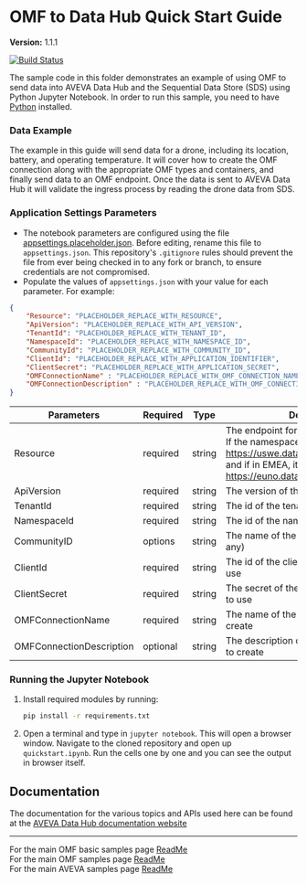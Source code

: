 # OMF to Data Hub Quick Start Guide

**Version:** 1.1.1

[![Build Status](https://dev.azure.com/osieng/engineering/_apis/build/status%2Fproduct-readiness%2FADH%2Fsample-adh-omf_to_adh_quick_start-guide_jupyter-python?repoName=osisoft%2Fsample-adh-omf_to_adh_quick_start-guide_jupyter-python&branchName=main)](https://dev.azure.com/osieng/engineering/_build/latest?definitionId=4706&repoName=osisoft%2Fsample-adh-omf_to_adh_quick_start-guide_jupyter-python&branchName=main)

The sample code in this folder demonstrates an example of using OMF to send data into AVEVA Data Hub and the Sequential Data Store (SDS) using Python Jupyter Notebook. In order to run this sample, you need to have [Python](https://www.python.org/downloads/) installed.

### Data Example 
The example in this guide will send data for a drone, including its location, battery, and operating temperature. It will cover how to create the OMF connection along with the appropriate OMF types and containers, and finally send data to an OMF endpoint. Once the data is sent to AVEVA Data Hub it will validate the ingress process by reading the drone data from SDS.

### Application Settings Parameters

- The notebook parameters are configured using the file [appsettings.placeholder.json](appsettings.placeholder.json). Before editing, rename this file to `appsettings.json`. This repository's `.gitignore` rules should prevent the file from ever being checked in to any fork or branch, to ensure credentials are not compromised.
- Populate the values of `appsettings.json` with your value for each parameter.
  For example:

```json
{
    "Resource": "PLACEHOLDER_REPLACE_WITH_RESOURCE",
    "ApiVersion": "PLACEHOLDER_REPLACE_WITH_API_VERSION",
    "TenantId": "PLACEHOLDER_REPLACE_WITH_TENANT_ID",
    "NamespaceId": "PLACEHOLDER_REPLACE_WITH_NAMESPACE_ID",
    "CommunityId": "PLACEHOLDER_REPLACE_WITH_COMMUNITY_ID",
    "ClientId": "PLACEHOLDER_REPLACE_WITH_APPLICATION_IDENTIFIER",
    "ClientSecret": "PLACEHOLDER_REPLACE_WITH_APPLICATION_SECRET",
    "OMFConnectionName" : "PLACEHOLDER_REPLACE_WITH_OMF_CONNECTION_NAME",
    "OMFConnectionDescription" : "PLACEHOLDER_REPLACE_WITH_OMF_CONNECTION_DESCRIPTION"
}
```

| Parameters      | Required | Type           | Description                                                                                                                                                  |
| --------------- | -------- | -------------- | ------------------------------------------------------------------------------------------------------------------------------------------------------------ |
| Resource        | required | string         | The endpoint for ADH of the namespace. If the namespace is located in NA, it is https://uswe.datahub.connect.aveva.com and if in EMEA, it is https://euno.datahub.connect.aveva.com                                                                                                                                    |
| ApiVersion      | required | string         | The version of the API to be used                                                                                                        |
| TenantId    | required | string         | The id of the tenant to use                                                                                                         |
| NamespaceId        | required | string         | The id of the namespace to use                                                                                                                                   |
| CommunityID        | options | string         | The name of the community to use (if any)
| ClientId | required | string         | The id of the client credentials client to use                                                                                                        |
| ClientSecret    | required | string         | The secret of the client credentials client to use                                                                                              
| OMFConnectionName    | required | string         | The name of the OMF connection to create                                                                                                        |
| OMFConnectionDescription    | optional | string         | The description of the OMF connection to create                                                                                                                                         
                              
### Running the Jupyter Notebook

1. Install required modules by running:
    ```bash
    pip install -r requirements.txt
    ```
1. Open a terminal and type in `jupyter notebook`. This will open a browser window. Navigate to the cloned repository and open up `quickstart.ipynb`. Run the cells one by one and you can see the output in browser itself.

## Documentation

The documentation for the various topics and APIs used here can be found at the [AVEVA Data Hub documentation website](https://docs.aveva.com/category/adh-get-started)

---

For the main OMF basic samples page [ReadMe](https://github.com/osisoft/OSI-Samples-OMF/blob/main/docs/OMF_BASIC.md)  
For the main OMF samples page [ReadMe](https://github.com/osisoft/OSI-Samples-OMF)  
For the main AVEVA samples page [ReadMe](https://github.com/osisoft/OSI-Samples)